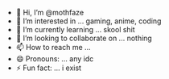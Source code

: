 - 👋 Hi, I’m @mothfaze
- 👀 I’m interested in ... gaming, anime, coding
- 🌱 I’m currently learning ... skool shit
- 💞️ I’m looking to collaborate on ... nothing
- 📫 How to reach me ...
- 😄 Pronouns: ... any idc
- ⚡ Fun fact: ... i exist

<!---
mothfaze/mothfaze is a ✨ special ✨ repository because its `README.md` (this file) appears on your GitHub profile.
You can click the Preview link to take a look at your changes.
--->
